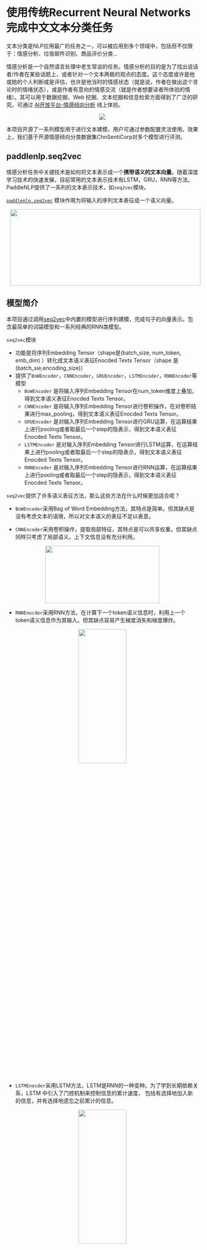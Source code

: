 # 使用传统Recurrent Neural Networks完成中文文本分类任务

文本分类是NLP应用最广的任务之一，可以被应用到多个领域中，包括但不仅限于：情感分析、垃圾邮件识别、商品评价分类...

情感分析是一个自然语言处理中老生常谈的任务。情感分析的目的是为了找出说话者/作者在某些话题上，或者针对一个文本两极的观点的态度。这个态度或许是他或她的个人判断或是评估，也许是他当时的情感状态（就是说，作者在做出这个言论时的情绪状态），或是作者有意向的情感交流（就是作者想要读者所体验的情绪）。其可以用于数据挖掘、Web 挖掘、文本挖掘和信息检索方面得到了广泛的研究。可通过 [AI开放平台-情感倾向分析](http://ai.baidu.com/tech/nlp_apply/sentiment_classify) 线上体验。

<p align="center">
<img src="https://ai-studio-static-online.cdn.bcebos.com/febb8a1478e34258953e56611ddc76cd20b412fec89845b0a4a2e6b9f8aae774" hspace='10'/> <br />
</p>

本项目开源了一系列模型用于进行文本建模，用户可通过参数配置灵活使用。效果上，我们基于开源情感倾向分类数据集ChnSentiCorp对多个模型进行评测。

## paddlenlp.seq2vec

情感分析任务中关键技术是如何将文本表示成一个**携带语义的文本向量**。随着深度学习技术的快速发展，目前常用的文本表示技术有LSTM，GRU，RNN等方法。
PaddleNLP提供了一系列的文本表示技术，如`seq2vec`模块。

[`paddlenlp.seq2vec`](../../../paddlenlp/seq2vec) 模块作用为将输入的序列文本表征成一个语义向量。

<p align="center">
<img src="https://ai-studio-static-online.cdn.bcebos.com/bbf00931c7534ab48a5e7dff5fbc2ba3ff8d459940434628ad21e9195da5d4c6" width = "500" height = "200"  hspace='10'/> <br />
</p>


## 模型简介

本项目通过调用[seq2vec](../../../paddlenlp/seq2vec/)中内置的模型进行序列建模，完成句子的向量表示。包含最简单的词袋模型和一系列经典的RNN类模型。

`seq2vec`模块

* 功能是将序列Embedding Tensor（shape是(batch_size, num_token, emb_dim) ）转化成文本语义表征Enocded Texts Tensor（shape 是(batch_sie,encoding_size)）
* 提供了`BoWEncoder`，`CNNEncoder`，`GRUEncoder`，`LSTMEncoder`，`RNNEncoder`等模型
    - `BoWEncoder` 是将输入序列Embedding Tensor在num_token维度上叠加，得到文本语义表征Enocded Texts Tensor。
    - `CNNEncoder` 是将输入序列Embedding Tensor进行卷积操作，在对卷积结果进行max_pooling，得到文本语义表征Enocded Texts Tensor。
    - `GRUEncoder` 是对输入序列Embedding Tensor进行GRU运算，在运算结果上进行pooling或者取最后一个step的隐表示，得到文本语义表征Enocded Texts Tensor。
    - `LSTMEncoder` 是对输入序列Embedding Tensor进行LSTM运算，在运算结果上进行pooling或者取最后一个step的隐表示，得到文本语义表征Enocded Texts Tensor。
    - `RNNEncoder` 是对输入序列Embedding Tensor进行RNN运算，在运算结果上进行pooling或者取最后一个step的隐表示，得到文本语义表征Enocded Texts Tensor。


`seq2vec`提供了许多语义表征方法，那么这些方法在什么时候更加适合呢？

* `BoWEncoder`采用Bag of Word Embedding方法，其特点是简单。但其缺点是没有考虑文本的语境，所以对文本语义的表征不足以表意。

* `CNNEncoder`采用卷积操作，提取局部特征，其特点是可以共享权重。但其缺点同样只考虑了局部语义，上下文信息没有充分利用。

<p align="center">
<img src="https://ai-studio-static-online.cdn.bcebos.com/2b2498edd83e49d3b017c4a14e1be68506349249b8a24cdaa214755fb51eadcd" width = "300" height = "150"  hspace='10'/> <br />
</p>

* `RNNEnocder`采用RNN方法，在计算下一个token语义信息时，利用上一个token语义信息作为其输入。但其缺点容易产生梯度消失和梯度爆炸。

<p align="center">
<img src="http://colah.github.io/posts/2015-09-NN-Types-FP/img/RNN-general.png" width = "50%" height = "30%"  hspace='10'/> <br />
</p>

* `LSTMEnocder`采用LSTM方法，LSTM是RNN的一种变种。为了学到长期依赖关系，LSTM 中引入了门控机制来控制信息的累计速度，
    包括有选择地加入新的信息，并有选择地遗忘之前累计的信息。

<p align="center">
<img src="https://ai-studio-static-online.cdn.bcebos.com/a5af1d93c69f422d963e094397a2f6ce978c30a26ab6480ab70d688dd1929de0" width = "50%" height = "30%"  hspace='10'/> <br />
</p>

* `GRUEncoder`采用GRU方法，GRU也是RNN的一种变种。一个LSTM单元有四个输入 ，因而参数是RNN的四倍，带来的结果是训练速度慢。
    GRU对LSTM进行了简化，在不影响效果的前提下加快了训练速度。

<p align="center">
<img src="https://ai-studio-static-online.cdn.bcebos.com/fc848bc2cb494b40ae42af892b756f5888770320a1fa42348cec10d3df64ee2f" width = "40%" height = "25%"  hspace='10'/> <br />
</p>


| 模型                                             | 模型介绍                                                     |
| ------------------------------------------------ | ------------------------------------------------------------ |
| BOW（Bag Of Words）                              | 非序列模型，将句子表示为其所包含词的向量的加和               |
| RNN (Recurrent Neural Network)                   | 序列模型，能够有效地处理序列信息                             |
| GRU（Gated Recurrent Unit）                      | 序列模型，能够较好地解决序列文本中长距离依赖的问题           |
| LSTM（Long Short Term Memory）                   | 序列模型，能够较好地解决序列文本中长距离依赖的问题           |
| Bi-LSTM（Bidirectional Long Short Term Memory）  | 序列模型，采用双向LSTM结构，更好地捕获句子中的语义特征       |
| Bi-GRU（Bidirectional Gated Recurrent Unit）     | 序列模型，采用双向GRU结构，更好地捕获句子中的语义特征        |
| Bi-RNN（Bidirectional Recurrent Neural Network） | 序列模型，采用双向RNN结构，更好地捕获句子中的语义特征        |
| Bi-LSTM Attention                                | 序列模型，在双向LSTM结构之上加入Attention机制，结合上下文更好地表征句子语义特征 |
| TextCNN                                          | 序列模型，使用多种卷积核大小，提取局部区域地特征             |


| 模型  | dev acc | test acc |
| ---- | ------- | -------- |
| BoW  |  0.8970 | 0.8908   |
| Bi-LSTM  | 0.9098  | 0.8983  |
| Bi-GRU  | 0.9014  | 0.8785  |
| Bi-RNN  | 0.8649  |  0.8504 |
| Bi-LSTM Attention |  0.8992 |  0.8856 |
| TextCNN  | 0.9102  | 0.9107 |


<p align="center">
<img src="https://ai-studio-static-online.cdn.bcebos.com/ecf309c20e5347399c55f1e067821daa088842fa46ad49be90de4933753cd3cf" width = "600" height = "200"  hspace='10'/> <br />
</p>



## 快速开始

### 代码结构说明

以下是本项目主要代码结构及说明：

```text
rnn/
├── deploy # 部署
│   └── python
│       └── predict.py # python预测部署示例
├── export_model.py # 动态图参数导出静态图参数脚本
├── model.py # 模型组网脚本
├── predict.py # 模型预测
├── utils.py # 数据处理工具
├── train.py # 训练模型主程序入口，包括训练、评估
└── README.md # 文档说明
```

### 数据准备

#### 使用PaddleNLP内置数据集

```python
from paddlenlp.datasets import load_dataset

train_ds, dev_ds, test_ds = load_dataset("chnsenticorp", splits=["train", "dev", "test"])
```


### 模型训练

在模型训练之前，需要先下载停用词表文件word_dict.txt，用于构建词表过滤停用词。

停用词表文件参考：
https://github.com/YueYongDev/stopwords/blob/master/%E7%99%BE%E5%BA%A6%E5%81%9C%E7%94%A8%E8%AF%8D%E8%A1%A8.txt


**NOTE:** 同时停用词表的选择可以根据实际应用数据进行选择。


我们以中文情感分类公开数据集ChnSentiCorp为示例数据集，可以运行下面的命令，在训练集（train.tsv）上进行模型训练，并在开发集（dev.tsv）验证

CPU 启动：

```shell
python train.py --vocab_path='./vocab.json' \
    --device=cpu \
    --network=bilstm \
    --lr=5e-4 \
    --batch_size=64 \
    --epochs=10 \
    --save_dir='./checkpoints'
```

GPU 启动：

```shell
unset CUDA_VISIBLE_DEVICES
python -m paddle.distributed.launch --gpus "0" train.py \
    --vocab_path='./vocab.json' \
    --device=gpu \
    --network=bilstm \
    --lr=5e-4 \
    --batch_size=64 \
    --epochs=10 \
    --save_dir='./checkpoints'
```

XPU 启动：

```shell
python train.py --vocab_path='./vocab.json' \
    --device=xpu \
    --network=lstm \
    --lr=5e-4 \
    --batch_size=64 \
    --epochs=10 \
    --save_dir='./checkpoints'
```

以上参数表示：

* `vocab_path`: 用于保存根据预料库构建的词汇表的文件路径。
* `device`: 选用什么设备进行训练，可选cpu、gpu或者xpu。如使用gpu训练则参数gpus指定GPU卡号。目前xpu只支持模型网络设置为lstm。
* `network`: 模型网络名称，默认为`bilstm`， 可更换为bilstm，bigru，birnn，bow，lstm，rnn，gru，bilstm_attn，cnn等。
* `lr`: 学习率， 默认为5e-5。
* `batch_size`: 运行一个batch大小，默认为64。
* `epochs`: 训练轮次，默认为10。
* `save_dir`: 训练保存模型的文件路径。
* `init_from_ckpt`: 恢复模型训练的断点路径。


程序运行时将会自动进行训练，评估，测试。同时训练过程中会自动保存模型在指定的`save_dir`中。
如：
```text
checkpoints/
├── 0.pdopt
├── 0.pdparams
├── 1.pdopt
├── 1.pdparams
├── ...
└── final.pdparams
```

**NOTE:**

* 如需恢复模型训练，则init_from_ckpt只需指定到文件名即可，不需要添加文件尾缀。如`--init_from_ckpt=checkpoints/0`即可，程序会自动加载模型参数`checkpoints/0.pdparams`，也会自动加载优化器状态`checkpoints/0.pdopt`。
* 使用动态图训练结束之后，还可以将动态图参数导出成静态图参数，具体代码见export_model.py。静态图参数保存在`output_path`指定路径中。
  运行方式：

```shell
python export_model.py --vocab_path=./vocab.json --network=bilstm --params_path=./checkpoints/final.pdparams --output_path=./static_graph_params
```

其中`params_path`是指动态图训练保存的参数路径，`output_path`是指静态图参数导出路径。

导出模型之后，可以用于部署，deploy/python/predict.py文件提供了python部署预测示例。运行方式：

```shell
python deploy/python/predict.py --model_file=static_graph_params.pdmodel --params_file=static_graph_params.pdiparams --network=bilstm
```

### 模型预测

启动预测：

CPU启动：

```shell
python predict.py --vocab_path='./vocab.json' \
    --device=cpu \
    --network=bilstm \
    --params_path=checkpoints/final.pdparams
```

GPU启动：

```shell
export CUDA_VISIBLE_DEVICES=0
python predict.py --vocab_path='./vocab.json' \
    --device=gpu \
    --network=bilstm \
    --params_path='./checkpoints/final.pdparams'
```

XPU启动：

```shell
python predict.py --vocab_path='./vocab.json' \
    --device=xpu \
    --network=lstm \
    --params_path=checkpoints/final.pdparams
```

将待预测数据分词完毕后，如以下示例：

```text
非常不错，服务很好，位于市中心区，交通方便，不过价格也高！
怀着十分激动的心情放映，可是看着看着发现，在放映完毕后，出现一集米老鼠的动画片
作为老的四星酒店，房间依然很整洁，相当不错。机场接机服务很好，可以在车上办理入住手续，节省时间。
```

处理成模型所需的`Tensor`，如可以直接调用`preprocess_prediction_data`函数既可处理完毕。之后传入`predict`函数即可输出预测结果。

如

```text
Data: 非常不错，服务很好，位于市中心区，交通方便，不过价格也高！      Lable: negative
Data: 怀着十分激动的心情放映，可是看着看着发现，在放映完毕后，出现一集米老鼠的动画片      Lable: negative
Data: 作为老的四星酒店，房间依然很整洁，相当不错。机场接机服务很好，可以在车上办理入住手续，节省时间。      Lable: positive
```

## Reference

关于LSTM、GRU、CNN更多信息参考：

- https://canvas.stanford.edu/files/1090785/download
- https://colah.github.io/posts/2015-08-Understanding-LSTMs/
- https://arxiv.org/abs/1412.3555
- https://arxiv.org/pdf/1506.00019
- https://arxiv.org/abs/1404.2188
